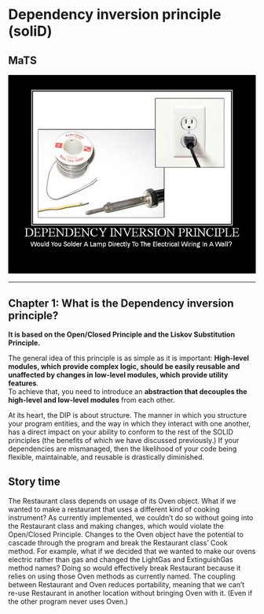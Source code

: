 # Dependency inversion principle (soliD)

## MaTS

![img.png](img.png)

---
## Chapter 1: What is the Dependency inversion principle?

**It is based on the Open/Closed Principle and the Liskov Substitution Principle.**

The general idea of this principle is as simple as it is important: **High-level modules, which provide complex logic, should be easily reusable and unaffected by changes in low-level modules, which provide utility features**.  
To achieve that, you need to introduce an **abstraction that decouples the high-level and low-level modules** from each other.


At its heart, the DIP is about structure. The manner in which you structure your program entities, and the way in which they interact with one another, has a direct impact on your ability to conform to the rest of the SOLID principles (the benefits of which we have discussed previously.) If your dependencies are mismanaged, then the likelihood of your code being flexible, maintainable, and reusable is drastically diminished.

## Story time

The Restaurant class depends on usage of its Oven object. What if we wanted to make a restaurant that uses a different kind of cooking instrument? As currently implemented, we couldn’t do so without going into the Restaurant class and making changes, which would violate the Open/Closed Principle.
    Changes to the Oven object have the potential to cascade through the program and break the Restaurant class’ Cook method. For example, what if we decided that we wanted to make our ovens electric rather than gas and changed the LightGas and ExtinguishGas method names? Doing so would effectively break Restaurant because it relies on using those Oven methods as currently named.
    The coupling between Restaurant and Oven reduces portability, meaning that we can’t re-use Restaurant in another location without bringing Oven with it. (Even if the other program never uses Oven.)



